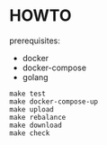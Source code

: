# HOWTO

prerequisites:
- docker
- docker-compose
- golang

```shell
make test
make docker-compose-up
make upload
make rebalance
make download
make check

```